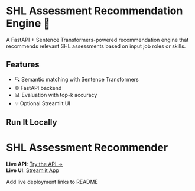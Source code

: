 # SHL Assessment Recommendation Engine 🧠

A FastAPI + Sentence Transformers-powered recommendation engine that recommends relevant SHL assessments based on input job roles or skills.

## Features

- 🔍 Semantic matching with Sentence Transformers
- 🌐 FastAPI backend
- 📊 Evaluation with top-k accuracy
- 💡 Optional Streamlit UI

## Run It Locally

# SHL Assessment Recommender

**Live API**: [Try the API →](https://shl-assessment-recommender.onrender.com/recommend?query=python)  
**Live UI**: [Streamlit App](https://shl-assessment-recommender-8gei6grfgadfzhje2kj3jv.streamlit.app/)

Add live deployment links to README
